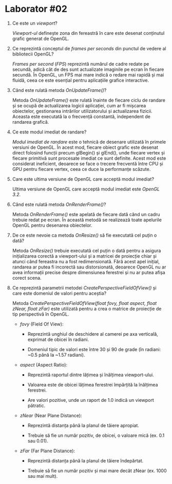#  Laborator #02

1. Ce este un *viewport*?

    *Viewport-ul* definește zona din fereastră în care este desenat conținutul grafic generat de OpenGL. 

2. Ce reprezintă conceptul de *frames per seconds* din punctul de vedere al bibliotecii OpenGL?

    *Frames per second* (*FPS*) reprezintă numărul de cadre redate pe secundă, adică cât de des sunt actualizate imaginile pe ecran în fiecare secundă. În OpenGL, un FPS mai mare indică o redare mai rapidă și mai fluidă, ceea ce este esențial pentru aplicațiile grafice interactive.

3. Când este rulată metoda *OnUpdateFrame()*?

    Metoda *OnUpdateFrame()* este rulată înainte de fiecare ciclu de randare și se ocupă de actualizarea logicii aplicației, cum ar fi mișcarea obiectelor, gestionarea intrărilor utilizatorului și actualizarea fizicii. Aceasta este executată la o frecvență constantă, independent de randarea grafică.

4. Ce este modul imediat de randare?

    *Modul imediat de randare* este o tehnică de desenare utilizată în 
    primele versiuni de OpenGL. În acest mod, fiecare obiect grafic este desenat direct folosind funcții precum glBegin() și glEnd(), unde fiecare vertex și fiecare primitivă sunt procesate imediat ce sunt definite. Acest mod este considerat ineficient, deoarece se face o trecere frecventă între CPU și GPU pentru fiecare vertex, ceea ce duce la performanțe scăzute.

5. Care este ultima versiune de OpenGL care acceptă modul imediat?

    Ultima versiune de OpenGL care acceptă modul imediat este *OpenGL 3.2*.

6. Când este rulată metoda *OnRenderFrame()*?

    Metoda *OnRenderFrame()* este apelată de fiecare dată când un cadru trebuie redat pe ecran. În această metodă se realizează toate apelurile OpenGL pentru desenarea obiectelor.

7. De ce este nevoie ca metoda *OnResize()* să fie executată cel puțin
o dată?

    Metoda *OnResize()* trebuie executată cel puțin o dată pentru a asigura inițializarea corectă a viewport-ului și a matricei de proiecție chiar și atunci când fereastra nu a fost redimensionată. Fără acest apel inițial, randarea ar putea fi incorectă sau distorsionată, deoarece OpenGL nu ar avea informații precise despre dimensiunea ferestrei și nu ar putea afișa corect scena.

8. Ce reprezintă parametrii metodei *CreatePerspectiveFieldOfView()* și care este domeniul de valori pentru aceștia?

    Metoda *CreatePerspectiveFieldOfView(float fovy, float aspect, float zNear, float zFar)* este utilizată pentru a crea o matrice de proiecție de tip perspectivă în OpenGL. 

    * *fovy* (Field Of View):
        
        * Reprezintă unghiul de deschidere al camerei pe axa verticală, exprimat de obicei în radiani.

        * Domeniul tipic de valori este între 30 și 90 de grade (în radiani: ~0.5 până la ~1.57 radiani).

    * *aspect* (Aspect Ratio):

        * Reprezintă raportul dintre lățimea și înălțimea viewport-ului.
        
        * Valoarea este de obicei lățimea ferestrei împărțită la înălțimea ferestrei.

        * Are valori pozitive, unde un raport de 1.0 indică un viewport pătratic.

    * *zNear* (Near Plane Distance):

        * Reprezintă distanța până la planul de tăiere apropiat.

        * Trebuie să fie un număr pozitiv, de obicei, o valoare mică (ex. 0.1 sau 0.01).

    * *zFar* (Far Plane Distance):

        * Reprezintă distanța până la planul de tăiere îndepărtat.
        
        * Trebuie să fie un număr pozitiv și mai mare decât zNear (ex. 1000 sau mai mult).

